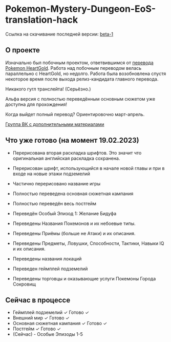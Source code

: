 # Pokemon-Mystery-Dungeon-EoS-translation-hack

Ссылка на скачивание последней версии: [beta-1](https://github.com/Pojirianets/Pokemon-Mystery-Dungeon-EoS-translation-hack-/releases/tag/pmdeos-ru-beta-1)

## О проекте
Изначально был побочным проектом, ответвившимся от [перевода Pokemon HeartGold](https://github.com/Pojirianets/Pokemon-HG-Ru-translation-hack). Работа над побочным переводом велась параллельно с HeartGold, но недолго. Работа была возобновлена спустя некоторое время после выхода релиз-кандидата главного перевода.

Никакого гугл транслейта! (Серьёзно.)

Альфа версия с полностью переведённым основным сюжетом уже доступна для прохождения!

Когда выйдет полный перевод? Ориентировочно март-апрель.

[Группа ВК с дополнительными материалами](https://vk.com/pojirianets)

## Что уже готово (на момент 19.02.2023)
- Перерисована вторая раскладка шрифтов. Это значит что оригинальная английская раскладка сохранена.
- Перерисован шрифт, использующийся в начале новой главы и при в входе на новые этажи подземелий
- Частично перерисовано название игры
- Полностью переведена основная сюжетная кампания
- Полностью переведён весь постгейм
- Переведён Особый Эпизод 1: Желание Бидуфа

- Переведены Названия Покемонов и их небоевые типы.
- Переведены Приёмы (больше не Атаки) и их описания.
- Переведены Предметы, Ловушки, Способности, Тактики, Навыки IQ и их описания.
- Переведены названия локаций
- Переведен геймплей подземелий
- Переведены торговцы и оказывающие услуги Покемоны Города Сокровищ

## Сейчас в процессе
- Геймплей подземелий ✓ Готово ✓
- Внешний мир ✓ Готово ✓
- Основная сюжетная кампания ✓ Готово ✓
- Постгейм ✓ Готово ✓
- (Сейчас) - Особые Эпизоды 1-5


